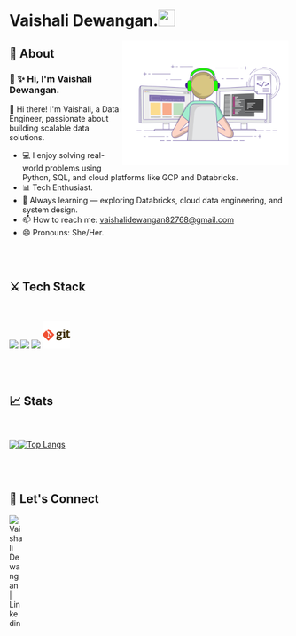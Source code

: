 # Vaishali Dewangan.<img src="https://github.com/TheDudeThatCode/TheDudeThatCode/blob/master/Assets/Mario_Hello_Big.gif" width="30px" height="30px">
<img align="right" alt="GIF" src="https://raw.githubusercontent.com/devSouvik/devSouvik/master/gif3.gif" width="300"/>

## 🧐 About


### 👋 ✨ Hi, I'm Vaishali Dewangan.


👋 Hi there! I'm Vaishali, a Data Engineer, passionate about building scalable data solutions.
- 💻 I enjoy solving real-world problems using Python, SQL, and cloud platforms like GCP and Databricks.
- 📊 Tech Enthusiast.
- 🚀 Always learning — exploring Databricks, cloud data engineering, and system design.
- 📫 How to reach me: vaishalidewangan82768@gmail.com
- 😄 Pronouns: She/Her.

<br><br>

## ⚔️ Tech Stack

<br>

   <code><img height="50" src="https://raw.githubusercontent.com/gilbarbara/logos/main/logos/react.svg"></code>
    <code><img height="50" src="https://raw.githubusercontent.com/gilbarbara/logos/main/logos/javascript.svg"></code>
   <code><img height="50" src="https://raw.githubusercontent.com/gilbarbara/logos/main/logos/c-plusplus.svg"></code>
   <code><img height="50" src="https://raw.githubusercontent.com/github/explore/80688e429a7d4ef2fca1e82350fe8e3517d3494d/topics/git/git.png"></code>
<!--    <code><img height="50" src="https://github.com/gilbarbara/logos/blob/master/logos/bash-icon.svg"></code> -->

<br><br>

## 📈 Stats



<br>


  <a> <img align="left" src="https://github-readme-stats.vercel.app/api?username=vaishalidewangan786&show_icons=true&line_height=24&theme=dark&count_private=true&include_all_commits=true&custom_title=%23%20GitHub%20Stats%20%E2%9C%85" /> </a>




[![Top Langs](https://github-readme-stats.vercel.app/api/top-langs/?username=vaishalidewangan786&hide=jupyter-notebook&theme=dark&layout=compact&langs_count=10&custom_title=%23%20Most%20Used%20Languages%20%F0%9F%91%A8%F0%9F%8F%BD%E2%80%8D%F0%9F%92%BB&card_width=445)](https://github.com/anuraghazra/github-readme-stats)


<br><br>

## 💬 Let's Connect
    
<a href="https://www.linkedin.com/in/vaishali-dewangan-2060721a5/">
    <img align="left" alt="Vaishali Dewangan | Linkedin" width="24px" src="https://raw.githubusercontent.com/gilbarbara/logos/main/logos/linkedin-icon.svg" />
  </a>
  
  <!--
  <a href="https://www.instagram.com/sherlock_shivam/">
    <img align="left" alt="Shivam Kumar | Instagram" width="24px" src="https://raw.githubusercontent.com/gilbarbara/logos/main/logos/instagram-icon.svg" />
  </a>
  -->
